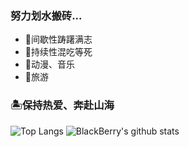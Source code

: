 ### 努力划水搬砖...

- 🗽间歇性踌躇满志
- 🍚持续性混吃等死
- 🎼动漫、音乐
- 🌁旅游

### 🏝保持热爱、奔赴山海

![Top Langs](https://github-readme-stats.vercel.app/api/top-langs/?username=mattn&hide=html)
![BlackBerry's github stats](https://github-readme-stats.vercel.app/api?username=mattn&show_icons=true&count_private=true&line_height=40)
